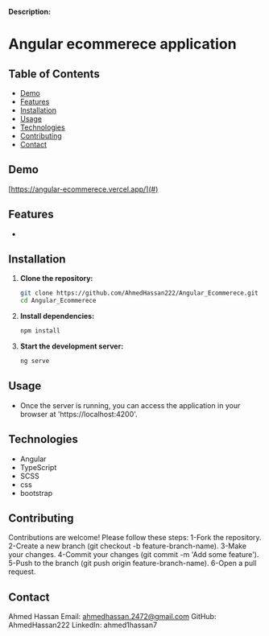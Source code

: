 **Description:**
<h1>Angular ecommerece application </h1>

## Table of Contents

- [Demo](#demo)
- [Features](#features)
- [Installation](#installation)
- [Usage](#usage)
- [Technologies](#technologies)
- [Contributing](#contributing)
- [Contact](#contact)

## Demo

[https://angular-ecommerece.vercel.app/](#) 

## Features

- 

## Installation

1. **Clone the repository:**

   ```bash
   git clone https://github.com/AhmedHassan222/Angular_Ecommerece.git
   cd Angular_Ecommerece
2. **Install dependencies:**
   ```bash
   npm install
3. **Start the development server:**
   ```bash
   ng serve

## Usage

- Once the server is running, you can access the application in your browser at 'https://localhost:4200'.

## Technologies

- Angular
- TypeScript
- SCSS
- css
- bootstrap
  
## Contributing

Contributions are welcome! Please follow these steps:
1-Fork the repository.
2-Create a new branch (git checkout -b feature-branch-name).
3-Make your changes.
4-Commit your changes (git commit -m 'Add some feature').
5-Push to the branch (git push origin feature-branch-name).
6-Open a pull request.

## Contact

Ahmed Hassan
Email: ahmedhassan.2472@gmail.com
GitHub: AhmedHassan222
LinkedIn: ahmed1hassan7
   
